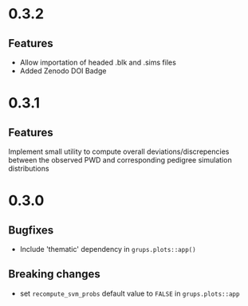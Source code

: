 # 0.3.2
## Features
* Allow importation of headed .blk and .sims files
* Added Zenodo DOI Badge

# 0.3.1
## Features
Implement small utility to compute overall deviations/discrepencies between the observed PWD and corresponding pedigree simulation distributions

# 0.3.0
## Bugfixes
- Include 'thematic' dependency in `grups.plots::app()`
## Breaking changes 
- set `recompute_svm_probs` default value to `FALSE` in `grups.plots::app`

